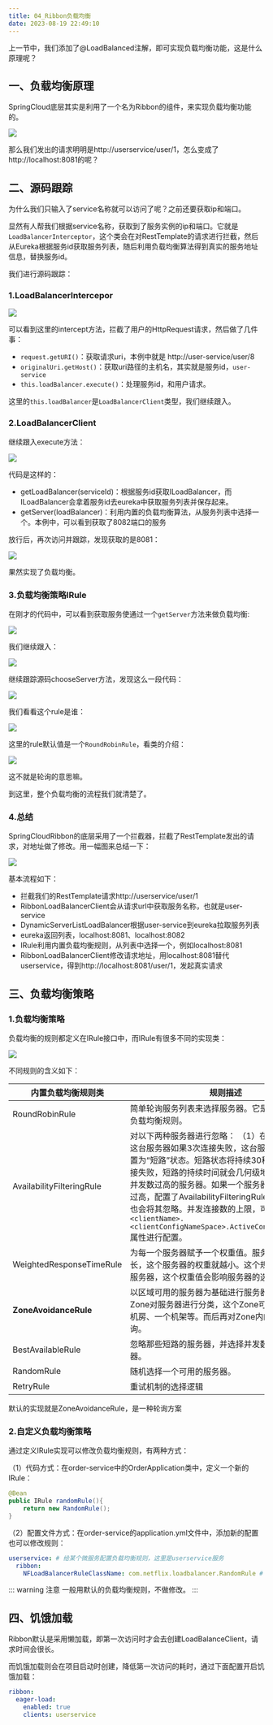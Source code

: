 ```yaml
---
title: 04_Ribbon负载均衡
date: 2023-08-19 22:49:10
---
```

上一节中，我们添加了@LoadBalanced注解，即可实现负载均衡功能，这是什么原理呢？

## 一、负载均衡原理

SpringCloud底层其实是利用了一个名为Ribbon的组件，来实现负载均衡功能的。

![](https://lhplanet-1316168555.cos.ap-beijing.myqcloud.com/obsidian/202308200004280.png)

那么我们发出的请求明明是http://userservice/user/1，怎么变成了http://localhost:8081的呢？

## 二、源码跟踪

为什么我们只输入了service名称就可以访问了呢？之前还要获取ip和端口。

显然有人帮我们根据service名称，获取到了服务实例的ip和端口。它就是`LoadBalancerInterceptor`，这个类会在对RestTemplate的请求进行拦截，然后从Eureka根据服务id获取服务列表，随后利用负载均衡算法得到真实的服务地址信息，替换服务id。

我们进行源码跟踪：

### 1.LoadBalancerIntercepor

![](https://lhplanet-1316168555.cos.ap-beijing.myqcloud.com/obsidian/202308200005433.png)

可以看到这里的intercept方法，拦截了用户的HttpRequest请求，然后做了几件事：

- `request.getURI()`：获取请求uri，本例中就是 http://user-service/user/8
- `originalUri.getHost()`：获取uri路径的主机名，其实就是服务id，`user-service`
- `this.loadBalancer.execute()`：处理服务id，和用户请求。

这里的`this.loadBalancer`是`LoadBalancerClient`类型，我们继续跟入。

### 2.LoadBalancerClient

继续跟入execute方法：

![](https://lhplanet-1316168555.cos.ap-beijing.myqcloud.com/obsidian/202308200005871.png)

代码是这样的：

- getLoadBalancer(serviceId)：根据服务id获取ILoadBalancer，而ILoadBalancer会拿着服务id去eureka中获取服务列表并保存起来。
- getServer(loadBalancer)：利用内置的负载均衡算法，从服务列表中选择一个。本例中，可以看到获取了8082端口的服务

放行后，再次访问并跟踪，发现获取的是8081：

![](https://lhplanet-1316168555.cos.ap-beijing.myqcloud.com/obsidian/202308200005878.png)

果然实现了负载均衡。

### 3.负载均衡策略IRule

在刚才的代码中，可以看到获取服务使通过一个`getServer`方法来做负载均衡:

![](https://lhplanet-1316168555.cos.ap-beijing.myqcloud.com/obsidian/202308200005878.png)

我们继续跟入：

![](https://lhplanet-1316168555.cos.ap-beijing.myqcloud.com/obsidian/202308200005145.png)

继续跟踪源码chooseServer方法，发现这么一段代码：

![](https://lhplanet-1316168555.cos.ap-beijing.myqcloud.com/obsidian/202308200005991.png)

我们看看这个rule是谁：

![](https://lhplanet-1316168555.cos.ap-beijing.myqcloud.com/obsidian/202308200005842.png)

这里的rule默认值是一个`RoundRobinRule`，看类的介绍：

![](https://lhplanet-1316168555.cos.ap-beijing.myqcloud.com/obsidian/202308200006285.png)

这不就是轮询的意思嘛。

到这里，整个负载均衡的流程我们就清楚了。

### 4.总结

SpringCloudRibbon的底层采用了一个拦截器，拦截了RestTemplate发出的请求，对地址做了修改。用一幅图来总结一下：

![](https://lhplanet-1316168555.cos.ap-beijing.myqcloud.com/obsidian/202308200006473.png)

基本流程如下：

- 拦截我们的RestTemplate请求http://userservice/user/1
- RibbonLoadBalancerClient会从请求url中获取服务名称，也就是user-service
- DynamicServerListLoadBalancer根据user-service到eureka拉取服务列表
- eureka返回列表，localhost:8081、localhost:8082
- IRule利用内置负载均衡规则，从列表中选择一个，例如localhost:8081
- RibbonLoadBalancerClient修改请求地址，用localhost:8081替代userservice，得到http://localhost:8081/user/1，发起真实请求

## 三、负载均衡策略

### 1.负载均衡策略

负载均衡的规则都定义在IRule接口中，而IRule有很多不同的实现类：

![](https://lhplanet-1316168555.cos.ap-beijing.myqcloud.com/obsidian/202308200007712.png)

不同规则的含义如下：

| **内置负载均衡规则类**    | **规则描述**                                                 |
| ------------------------- | ------------------------------------------------------------ |
| RoundRobinRule            | 简单轮询服务列表来选择服务器。它是Ribbon默认的负载均衡规则。 |
| AvailabilityFilteringRule | 对以下两种服务器进行忽略：   （1）在默认情况下，这台服务器如果3次连接失败，这台服务器就会被设置为“短路”状态。短路状态将持续30秒，如果再次连接失败，短路的持续时间就会几何级地增加。  （2）并发数过高的服务器。如果一个服务器的并发连接数过高，配置了AvailabilityFilteringRule规则的客户端也会将其忽略。并发连接数的上限，可以由客户端的`<clientName>.<clientConfigNameSpace>.ActiveConnectionsLimit`属性进行配置。 |
| WeightedResponseTimeRule  | 为每一个服务器赋予一个权重值。服务器响应时间越长，这个服务器的权重就越小。这个规则会随机选择服务器，这个权重值会影响服务器的选择。 |
| **ZoneAvoidanceRule**     | 以区域可用的服务器为基础进行服务器的选择。使用Zone对服务器进行分类，这个Zone可以理解为一个机房、一个机架等。而后再对Zone内的多个服务做轮询。 |
| BestAvailableRule         | 忽略那些短路的服务器，并选择并发数较低的服务器。             |
| RandomRule                | 随机选择一个可用的服务器。                                   |
| RetryRule                 | 重试机制的选择逻辑                                           |

默认的实现就是ZoneAvoidanceRule，是一种轮询方案

### 2.自定义负载均衡策略

通过定义IRule实现可以修改负载均衡规则，有两种方式：

（1）代码方式：在order-service中的OrderApplication类中，定义一个新的IRule：

```java
@Bean
public IRule randomRule(){
    return new RandomRule();
}
```

（2）配置文件方式：在order-service的application.yml文件中，添加新的配置也可以修改规则：

```yaml
userservice: # 给某个微服务配置负载均衡规则，这里是userservice服务
  ribbon:
    NFLoadBalancerRuleClassName: com.netflix.loadbalancer.RandomRule # 负载均衡规则 
```

::: warning 注意
一般用默认的负载均衡规则，不做修改。
:::

## 四、饥饿加载

Ribbon默认是采用懒加载，即第一次访问时才会去创建LoadBalanceClient，请求时间会很长。

而饥饿加载则会在项目启动时创建，降低第一次访问的耗时，通过下面配置开启饥饿加载：

```yaml
ribbon:
  eager-load:
    enabled: true
    clients: userservice
```
